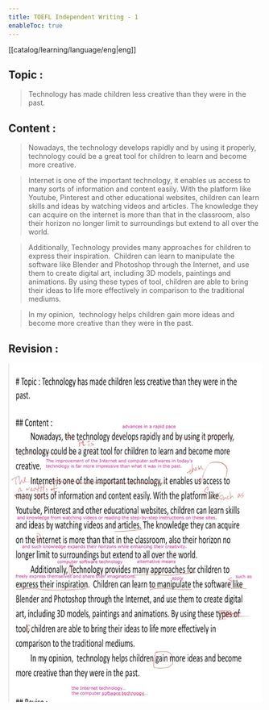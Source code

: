 ```yaml
---
title: TOEFL Independent Writing - 1
enableToc: true
---
```

[[catalog/learning/language/eng|eng]]

## Topic : 
> Technology has made children less creative than they were in the past. 

## Content : 

> Nowadays, the technology develops rapidly and by using it properly, technology could be a great tool for children to learn and become more creative.  

> Internet is one of the important technology, it enables us access to many sorts of information and content easily. With the platform like Youtube, Pinterest and other educational websites, children can learn skills and ideas by watching videos and articles. The knowledge they can acquire on the internet is more than that in the classroom, also their horizon no longer limit to surroundings but extend to all over the world. 

> Additionally, Technology provides many approaches for children to express their inspiration.  Children can learn to manipulate the software like Blender and Photoshop through the Internet, and use them to create digital art, including 3D models, paintings and animations. By using these types of tool, children are able to bring their ideas to life more effectively in comparison to the traditional mediums.  

> In my opinion,  technology helps children gain more ideas and become more creative than they were in the past.  

## Revision :
![](images/english/TOEFL_Independent_Writing_1_a.jpg)